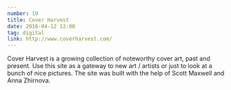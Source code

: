 ```yaml
---
number: 19
title: Cover Harvest
date: 2016-04-12 12:00
tag: digital
link: http://www.coverharvest.com/
---
```


Cover Harvest is a growing collection of noteworthy cover art, past and present. Use this site as a gateway to new art / artists or just to look at a bunch of nice pictures. The site was built with the help of Scott Maxwell and Anna Zhirnova.